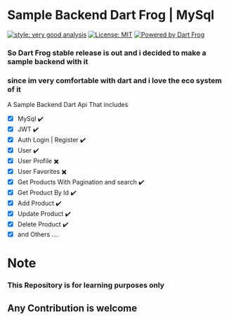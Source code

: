 # Sample Backend Dart Frog | MySql

[![style: very good analysis][very_good_analysis_badge]][very_good_analysis_link]
[![License: MIT][license_badge]][license_link]
[![Powered by Dart Frog](https://img.shields.io/endpoint?url=https://tinyurl.com/dartfrog-badge)](https://dartfrog.vgv.dev)

### So Dart Frog stable release is out and i decided to make a sample backend with it

### since im very comfortable with dart and i love the eco system of it

A Sample Backend Dart Api That includes

- [x] MySql ✔️  
- [x] JWT ✔️
- [x] Auth Login | Register ✔️
- [x] User ✔️
- [x] User Profile ✖️
- [x] User Favorites ✖️
- [x] Get Products  With Pagination and search ✔️
- [x] Get Product By Id ✔️
- [x] Add Product ✔️
- [x] Update Product ✔️
- [x] Delete Product ✔️
- [x] and Others ....

# Note

### This Repository is for learning purposes only

[license_badge]: https://img.shields.io/badge/license-MIT-blue.svg
[license_link]: https://opensource.org/licenses/MIT
[very_good_analysis_badge]: https://img.shields.io/badge/style-very_good_analysis-B22C89.svg
[very_good_analysis_link]: https://pub.dev/packages/very_good_analysis

## Any Contribution is welcome
